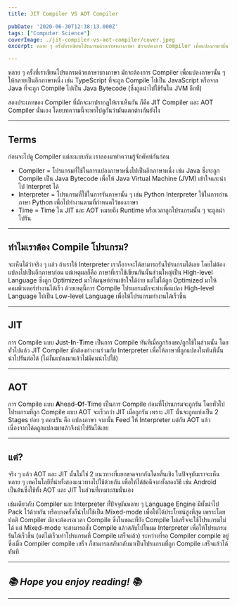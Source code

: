 ```yaml
---
title: JIT Compiler VS AOT Compiler

pubDate: '2020-06-30T12:38:13.000Z'
tags: ["Computer Science"]
coverImage: ./jit-compiler-vs-aot-compiler/cover.jpeg
excerpt: หลาย ๆ ครั้งที่เราเขียนโปรแกรมด้วยภาษาบางภาษา มักจะต้องการ Compiler เพื่อแปลงภาษานั้น ๆ ให้กลายเป็นอีกภาษาหนึ่ง เช่น TypeScript ที่จะถูก Compile ไปเป็น JavaScript หรือจาก Java ที่จะถูก Compile ไปเป็น Java Bytecode (ซึ่งถูกนำไปใช้รันใน JVM อีกที) สองประเภทของ Compiler ที่มักจะมาปรากฎให้เราเห็นกัน ก็คือ JIT Compiler และ AOT Compiler นั่นเอง โดยบทความนี้จะพาไปดูกันว่ามันแตกต่างกันยังไง

---
```


หลาย ๆ ครั้งที่เราเขียนโปรแกรมด้วยภาษาบางภาษา มักจะต้องการ Compiler เพื่อแปลงภาษานั้น ๆ ให้กลายเป็นอีกภาษาหนึ่ง เช่น TypeScript ที่จะถูก Compile ไปเป็น JavaScript หรือจาก Java ที่จะถูก Compile ไปเป็น Java Bytecode (ซึ่งถูกนำไปใช้รันใน JVM อีกที)

สองประเภทของ Compiler ที่มักจะมาปรากฎให้เราเห็นกัน ก็คือ JIT Compiler และ AOT Compiler นั่นเอง โดยบทความนี้จะพาไปดูกันว่ามันแตกต่างกันยังไง

---

## Terms

ก่อนจะไปดู Compiler แต่ละแบบกัน เราลองมาทำความรู้จักศัพท์กันก่อน

- Compiler = โปรแกรมที่ใช้ในการแปลงภาษาหนึ่งไปเป็นอีกภาษาหนึ่ง เช่น Java ซึ่งจะถูก Compile เป็น Java Bytecode เพื่อให้ Java Virtual Machine (JVM) เข้าใจและนำไป Interpret ได้
- Interpreter = โปรแกรมที่ใช้ในการรันภาษานั้น ๆ เช่น Python Interpreter ใช้ในการอ่านภาษา Python เพื่อไปทำงานตามที่กำหนดไว้ของภาษา
- Time = Time ใน JIT และ AOT หมายถึง Runtime หรือเวลาถูกโปรแกรมนั้น ๆ จะถูกนำไปรัน

---

## ทำไมเราต้อง Compile โปรแกรม?

จะเห็นได้ว่าจริง ๆ แล้ว ถ้าเราใช้ Interpreter เราก็อาจจะได้สามารถรันโปรแกรมได้เลย โดยไม่ต้องแปลงไปเป็นอีกภาษาก่อน แต่เหตุผลก็คือ ภาษาที่เราใช้เขียนกันนั้นส่วนใหญ่เป็น High-level Language ซึ่งถูก Optimized มาให้มนุษย์อ่านเข้าใจได้ง่าย แต่ไม่ได้ถูก Optimized มาให้คอมพิวเตอร์ทำงานได้เร็ว ด้วยเหตุนี้การ Compile โปรแกรมมักจะทำเพื่อแปลง High-level Language ไปเป็น Low-level Language เพื่อให้โปรแกรมทำงานได้เร็วขึ้น

---

## JIT

การ Compile แบบ **J**ust-**I**n-**T**ime เป็นการ Compile ทันทีเมื่อถูกร้องขอ/ถูกใช้ในส่วนนั้น โดยทั่วไปแล้ว JIT Compiler มักต้องทำงานร่วมกับ Interpreter เพื่อให้ภาษาที่ถูกแปลงในทันทีนั้น นำไปรันต่อได้ (ไม่งั้นแปลงมาแล้วไม่มีคนนำไปใช้)

---

## AOT

การ Compile แบบ **A**head-**O**f-**T**ime เป็นการ Compile ก่อนที่โปรแกรมจะถูกรัน โดยทั่วไปโปรแกรมที่ถูก Compile แบบ AOT จะเร็วกว่า JIT เมื่อถูกรัน เพราะ JIT นั้นจะถูกแบ่งเป็น 2 Stages ย่อย ๆ ตอนรัน คือ แปลงภาษา จากนั้น Feed ให้ Interpreter แต่กับ AOT แล้วเนื่องจากโค้ดถูกแปลงมาแล้วจึงนำไปรันได้เลย

---

## แต่?

จริง ๆ แล้ว AOT และ JIT นั้นไม่ใช่ 2 แนวทางที่แยกขาดจากกันโดยสิ้นเชิง ในปัจจุบันเราจะเห็นหลาย ๆ เทคโนโลยีที่นำทั้งสองแนวทางไปใช้ด้วยกัน เพื่อให้ได้ข้อดีจากทั้งสองวิธี เช่น Android เป็นต้นซึ่งใช้ทั้ง AOT และ JIT ในส่วนที่เหมาะสมนั่นเอง

เช่นเดียวกับ Compiler และ Interpreter ที่ปัจจุบันหลาย ๆ Language Engine มีทั้งนำไป Pack ไว้ด้วยกัน หรือบางครั้งก็นำไปใช้เป็น Mixed-mode เพื่อให้ได้ประโยชน์สูงที่สุด เพราะโดยปกติ Compiler มักจะต้องรอเวลา Compile ซึ่งในขณะที่ยัง Compile ไม่เสร็จจะใช้โปรแกรมไม่ได้ แต่ Mixed-mode จะสามารถสั่ง Compile แล้วสลับไปโหมด Interpreter เพื่อให้โปรแกรมรันได้เร็วขึ้น (แต่ไม่เร็วเท่าโปรแกรมที่ Compile เสร็จแล้ว) ระหว่างที่รอ Compiler compile อยู่ ซึ่งเมื่อ Compiler compile เสร็จ ก็สามารถสลับกลับมาเป็นโปรแกรมที่ถูก Compile เสร็จแล้วได้ทันที

---

## *📚 Hope you enjoy reading! 📚*

---
